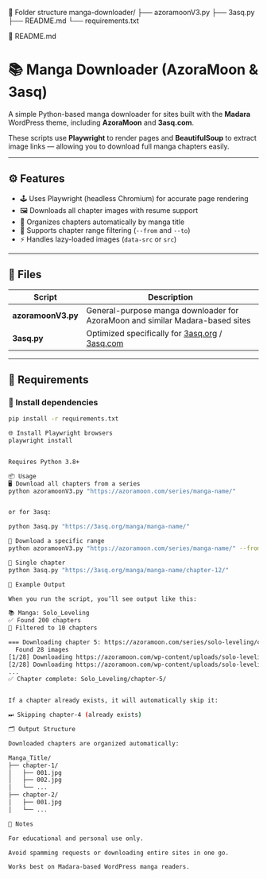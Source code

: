 📁 Folder structure
manga-downloader/
├── azoramoonV3.py
├── 3asq.py
├── README.md
└── requirements.txt

🧾 README.md
# 📚 Manga Downloader (AzoraMoon & 3asq)

A simple Python-based manga downloader for sites built with the **Madara** WordPress theme, including **AzoraMoon** and **3asq.com**.

These scripts use **Playwright** to render pages and **BeautifulSoup** to extract image links — allowing you to download full manga chapters easily.

---

## ⚙️ Features
- 🕹️ Uses Playwright (headless Chromium) for accurate page rendering  
- 🖼️ Downloads all chapter images with resume support  
- 📂 Organizes chapters automatically by manga title  
- 🧭 Supports chapter range filtering (`--from` and `--to`)  
- ⚡ Handles lazy-loaded images (`data-src` or `src`)  

---

## 📄 Files
| Script | Description |
|--------|-------------|
| **azoramoonV3.py** | General-purpose manga downloader for AzoraMoon and similar Madara-based sites |
| **3asq.py** | Optimized specifically for [3asq.org](https://3asq.org/) / [3asq.com](https://3asq.com) |

---

## 🧩 Requirements

### 🔧 Install dependencies
```bash
pip install -r requirements.txt

🌐 Install Playwright browsers
playwright install


Requires Python 3.8+

📦 Usage
🖥️ Download all chapters from a series
python azoramoonV3.py "https://azoramoon.com/series/manga-name/"


or for 3asq:

python 3asq.py "https://3asq.org/manga/manga-name/"

🔢 Download a specific range
python azoramoonV3.py "https://azoramoon.com/series/manga-name/" --from 5 --to 10

📘 Single chapter
python 3asq.py "https://3asq.org/manga/manga-name/chapter-12/"

🧾 Example Output

When you run the script, you’ll see output like this:

📚 Manga: Solo_Leveling
✅ Found 200 chapters
🔢 Filtered to 10 chapters

=== Downloading chapter 5: https://azoramoon.com/series/solo-leveling/chapter-5 ===
  Found 28 images
[1/28] Downloading https://azoramoon.com/wp-content/uploads/solo-leveling-001.jpg
[2/28] Downloading https://azoramoon.com/wp-content/uploads/solo-leveling-002.jpg
...
✅ Chapter complete: Solo_Leveling/chapter-5/


If a chapter already exists, it will automatically skip it:

⏭ Skipping chapter-4 (already exists)

🗂️ Output Structure

Downloaded chapters are organized automatically:

Manga_Title/
├── chapter-1/
│   ├── 001.jpg
│   ├── 002.jpg
│   └── ...
├── chapter-2/
│   ├── 001.jpg
│   └── ...

🧠 Notes

For educational and personal use only.

Avoid spamming requests or downloading entire sites in one go.

Works best on Madara-based WordPress manga readers.
